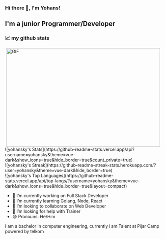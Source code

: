 ### Hi there 👋, I'm Yohans!

## I'm a junior Programmer/Developer

### 📈 my github stats

<img align="right" alt="GIF" src="https://github.com/abhisheknaiidu/abhisheknaiidu/blob/master/code.gif?raw=true" width="500" height="320" />
<br>
![yohansky's Stats](https://github-readme-stats.vercel.app/api?username=yohansky&theme=vue-dark&show_icons=true&hide_border=true&count_private=true)
<br>
![yohansky's Streak](https://github-readme-streak-stats.herokuapp.com/?user=yohansky&theme=vue-dark&hide_border=true)
<br>
![yohansky's Top Languages](https://github-readme-stats.vercel.app/api/top-langs/?username=yohansky&theme=vue-dark&show_icons=true&hide_border=true&layout=compact)
<br>

- 🔭 I’m currently working on Full Stack Developer
- 🌱 I’m currently learning Golang, Node, React
- 👯 I’m looking to collaborate on Web Developer
- 🤔 I’m looking for help with Trainer
- 😄 Pronouns: He/Him

I am a bachelor in computer engineering, currently i am Talent at Pijar Camp powered by telkom


